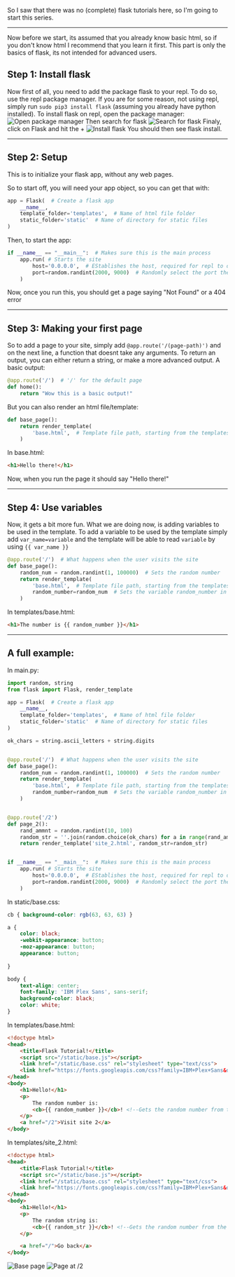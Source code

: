 So I saw that there was no (complete) flask tutorials here, so I'm going to start this series.
***
Now before we start, its assumed that you already know basic html, so if you don't know html I recommend that you learn it first.  This part is only the basics of flask, its not intended for advanced users.

## Step 1: Install flask
Now first of all, you need to add the package flask to your repl. To do so, use the repl package manager. If you are for some reason, not using repl, simply run `sudo pip3 install flask` (assuming you already have python installed).
To install flask on repl, open the package manager:
![Open package manager](https://i.ibb.co/j6PRmJS/Screenshot-2020-01-18-Flask-Tutorial-1.png "Open package manager")
Then search for flask
![Search for flask](https://i.ibb.co/VYSyqPc/Screenshot-2020-01-18-Flask-Tutorial-1-1.png "Search for flask")
Finaly, click on Flask and hit the +
![Install flask](https://i.ibb.co/YX5L1pz/Screenshot-2020-01-18-Flask-Tutorial-1-2.png "Install Flask")
You should then see flask install.
***
## Step 2: Setup
This is to initialize your flask app, without any web pages.

So to start off, you will need your app object, so you can get that with:
```python
app = Flask(  # Create a flask app
	__name__,
	template_folder='templates',  # Name of html file folder
	static_folder='static'  # Name of directory for static files
)
```
Then, to start the app:
```python
if __name__ == "__main__":  # Makes sure this is the main process
	app.run( # Starts the site
		host='0.0.0.0',  # EStablishes the host, required for repl to detect the site
		port=random.randint(2000, 9000)  # Randomly select the port the machine hosts on.
	)
```
Now, once you run this, you should get a page saying "Not Found" or a 404 error
***
## Step 3: Making your first page
So to add a page to your site, simply add `@app.route('/(page-path)')` and on the next line, a function that doesnt take any arguments. To return an output, you can either return a string, or make a more advanced output.
A basic output:
```python
@app.route('/')  # '/' for the default page
def home():
	return "Wow this is a basic output!"
```
But you can also render an html file/template:
```python
def base_page():
	return render_template(
		'base.html',  # Template file path, starting from the templates folder. 
	)
```
In base.html:
```html
<h1>Hello there!</h1>
```

Now, when you run the page it should say "Hello there!"

***
## Step 4: Use variables
Now, it gets a bit more fun. What we are doing now, is adding variables to be used in the template.
To add a variable to be used by the template simply add `var_name=variable` and the template will be able to read `variable` by using `{{ var_name }}`
```python
@app.route('/')  # What happens when the user visits the site
def base_page():
	random_num = random.randint(1, 100000)  # Sets the random number
	return render_template(
		'base.html',  # Template file path, starting from the templates folder. 
		random_number=random_num  # Sets the variable random_number in the template
	)
```
In templates/base.html:
```html
<h1>The number is {{ random_number }}</h1>
```
***
## A full example:
In main.py:
```python
import random, string
from flask import Flask, render_template

app = Flask(  # Create a flask app
	__name__,
	template_folder='templates',  # Name of html file folder
	static_folder='static'  # Name of directory for static files
)

ok_chars = string.ascii_letters + string.digits


@app.route('/')  # What happens when the user visits the site
def base_page():
	random_num = random.randint(1, 100000)  # Sets the random number
	return render_template(
		'base.html',  # Template file path, starting from the templates folder. 
		random_number=random_num  # Sets the variable random_number in the template
	)


@app.route('/2')
def page_2():
	rand_ammnt = random.randint(10, 100)
	random_str = ''.join(random.choice(ok_chars) for a in range(rand_ammnt))
	return render_template('site_2.html', random_str=random_str)


if __name__ == "__main__":  # Makes sure this is the main process
	app.run( # Starts the site
		host='0.0.0.0',  # EStablishes the host, required for repl to detect the site
		port=random.randint(2000, 9000)  # Randomly select the port the machine hosts on.
	)
```

In static/base.css:
```css
cb { background-color: rgb(63, 63, 63) }

a {
	color: black;
	-webkit-appearance: button;
	-moz-appearance: button;
	appearance: button;
	
}

body {
	text-align: center;
	font-family: 'IBM Plex Sans', sans-serif;
	background-color: black;
	color: white;
}
```

In templates/base.html:
```html
<!doctype html>
<head>
	<title>Flask Tutorial!</title>
	<script src="/static/base.js"></script>
	<link href="/static/base.css" rel="stylesheet" type="text/css">
	<link href="https://fonts.googleapis.com/css?family=IBM+Plex+Sans&display=swap" rel="stylesheet"> 
</head>
<body>
	<h1>Hello!</h1>
	<p>
		The random number is:
		<cb>{{ random_number }}</cb>! <!--Gets the random number from the python file-->
	</p>
	<a href="/2">Visit site 2</a>
</body>
```

In templates/site_2.html:
```html
<!doctype html>
<head>
	<title>Flask Tutorial!</title>
	<script src="/static/base.js"></script>
	<link href="/static/base.css" rel="stylesheet" type="text/css">
	<link href="https://fonts.googleapis.com/css?family=IBM+Plex+Sans&display=swap" rel="stylesheet"> 
</head>
<body>
	<h1>Hello!</h1>
	<p>
		The random string is:
		<cb>{{ random_str }}</cb>! <!--Gets the random number from the python file-->
	</p>

	<a href="/">Go back</a>
</body>
```
![Base page](https://i.ibb.co/MGW2XMM/Screenshot-2020-01-18-Flask-Tutorial.png "Home page")
![Page at /2](https://i.ibb.co/71zzvwr/Screenshot-2020-01-18-Flask-Tutorial-1.png "/2")

